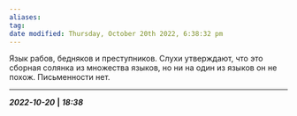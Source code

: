 ```yaml
---
aliases: 
tag: 
date modified: Thursday, October 20th 2022, 6:38:32 pm
---
```

Язык рабов, бедняков и преступников. Слухи утверждают, что это сборная солянка из множества языков, но ни на один из языков он не похож. Письменности нет.

___
***2022-10-20*** **|** ***18:38***
 

